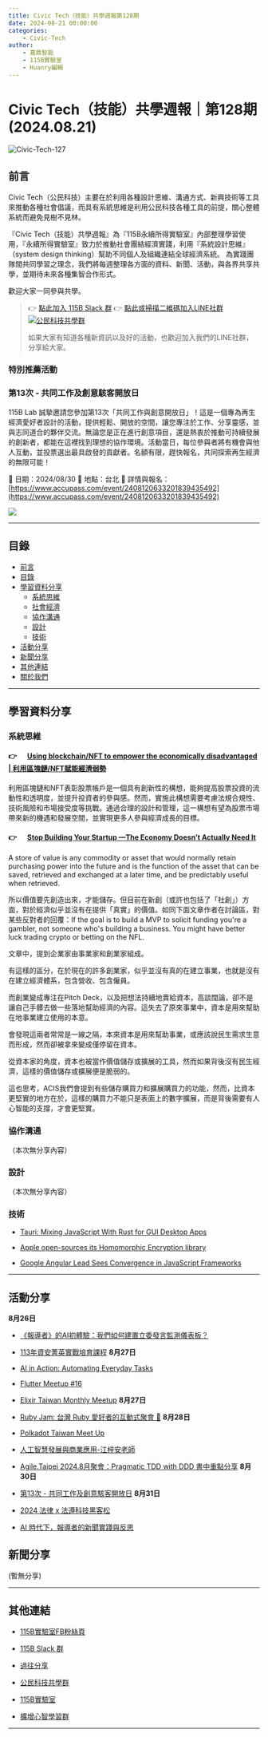 ```yaml
---
title: Civic Tech（技能）共學週報第128期
date: 2024-08-21 00:00:00
categories:
	- Civic-Tech
author:
	- 嘉鼎智能
	- 115B實驗室
	- Huanry編輯
---
```

# Civic Tech（技能）共學週報｜第128期 (2024.08.21)

![Civic-Tech-127](/img/ct/128.png)

## 前言

Civic Tech（公民科技）主要在於利用各種設計思維、溝通方式、新興技術等工具來推動各種社會倡議，而具有系統思維是利用公民科技各種工具的前提，關心整體系統而避免見樹不見林。

『Civic Tech（技能）共學週報』為『115B永續所得實驗室』內部整理學習使用，『永續所得實驗室』致力於推動社會團結經濟實踐，利用『系統設計思維』（system design thinking）幫助不同個人及組織連結全球經濟系統。
為實踐團隊間共同學習之理念，我們將每週整理各方面的資料、新聞、活動，與各界共享共學，並期待未來各種集智合作形式。

歡迎大家一同參與共學。

>👉  [點此加入 115B Slack 群](https://bit.ly/Slack115b)
>👉  [點此或掃描二維碼加入LINE社群](https://line.me/ti/g2/Dj4AkbdDsY6o4D_CdDUB6Q)
>[![公民科技共學群](/img/產品共學群.jpg)](https://line.me/ti/g2/Dj4AkbdDsY6o4D_CdDUB6Q)
>
>如果大家有知道各種新資訊以及好的活動，也歡迎加入我們的LINE社群，分享給大家。


### 特別推薦活動

### 第13次 - 共同工作及創意駭客開放日

115B Lab 誠摯邀請您參加第13次「共同工作與創意開放日」！這是一個專為再生經濟愛好者設計的活動，提供輕鬆、開放的空間，讓您專注於工作、分享靈感，並與志同道合的夥伴交流。無論您是正在進行創意項目，還是熱衷於推動可持續發展的創新者，都能在這裡找到理想的協作環境。活動當日，每位參與者將有機會與他人互動，並投票選出最具啟發的貢獻者。名額有限，趕快報名，共同探索再生經濟的無限可能！

📅 日期：2024/08/30
📍 地點：台北
🔗 詳情與報名：[https://www.accupass.com/event/2408120633201839435492](https://www.accupass.com/event/2408120633201839435492)


[![](https://static.accupass.com/eventbanner/2404290709301040746221.jpg)](https://www.accupass.com/event/2408120633201839435492)


---
## 目錄
- [前言](#前言)
- [目錄](#目錄)
- [學習資料分享](#學習資料分享)
	- [系統思維](#系統思維)
	- [社會經濟](#社會經濟)
	- [協作溝通](#協作溝通)
	- [設計](#設計)
	- [技術](#技術)
- [活動分享](#活動分享)
- [新聞分享](#新聞分享)
- [其他連結](#其他連結)
- [關於我們](#關於我們)

---
## 學習資料分享
### 系統思維

#### 👉 &emsp; [Using blockchain/NFT to empower the economically disadvantaged | 利用區塊鏈/NFT賦能經濟弱勢](https://medium.com/acis-intellicollective/using-blockchain-nft-to-empower-the-economically-disadvantaged-%E5%88%A9%E7%94%A8%E5%8D%80%E5%A1%8A%E9%8F%88-nft%E8%B3%A6%E8%83%BD%E7%B6%93%E6%BF%9F%E5%BC%B1%E5%8B%A2-054c2325aa3e)

利用區塊鏈和NFT表彰股票帳戶是一個具有創新性的構想，能夠提高股票投資的流動性和透明度，並提升投資者的參與感。然而，實施此構想需要考慮法規合規性、技術風險和市場接受度等挑戰。通過合理的設計和管理，這一構想有望為股票市場帶來新的機遇和發展空間，並實現更多人參與經濟成長的目標。

#### 👉 &emsp; [Stop Building Your Startup —The Economy Doesn’t Actually Need It](https://amandaclaypool.medium.com/stop-building-your-startup-the-economy-doesnt-actually-need-it-2958b962fecd)

A store of value is any commodity or asset that would normally retain purchasing power into the future and is the function of the asset that can be saved, retrieved and exchanged at a later time, and be predictably useful when retrieved.

所以價值要先創造出來，才能儲存。但目前在新創（或許也包括了「社創」）方面，對於經濟似乎並沒有在提供「真實」的價值。如同下面文章作者在討論區，對某些反對者的回覆：If the goal is to build a MVP to solicit funding you're a gambler, not someone who's building a business. You might have better luck trading crypto or betting on the NFL.

文章中，提到企業家由事業家和創業家組成。

有這樣的區分，在於現在的許多創業家，似乎並沒有真的在建立事業，也就是沒有在建立經濟體系，包含營收、包含僱員。

而創業變成專注在Pitch Deck，以及把想法持續地賣給資本，高談闊論，卻不是讓自己手髒去做一些落地幫助經濟的內容。這失去了原來事業中，資本是用來幫助在地事業建立使用的本意。

會發現這兩者常常是一線之隔，本來資本是用來幫助事業，或應該說民生需求生意而形成，然而卻被拿來變成僅停留在資本。

從資本家的角度，資本也被當作價值儲存或擴展的工具，然而如果背後沒有民生經濟，這樣的價值儲存或擴展便是脆弱的。

這也思考，ACIS我們會提到有些儲存購買力和擴展購買力的功能，然而，比資本更堅實的地方在於，這樣的購買力不能只是表面上的數字擴展，而是背後需要有人心智能的支撐，才會更堅實。

### 協作溝通

（本次無分享內容）

### 設計

（本次無分享內容）

### 技術

- [Tauri: Mixing JavaScript With Rust for GUI Desktop Apps](https://thenewstack.io/tauri-mixing-javascript-with-rust-for-gui-desktop-apps/)

- [Apple open-sources its Homomorphic Encryption library](https://www.thestack.technology/apple-open-sources-its-homomorphic-encryption-library/)

- [Google Angular Lead Sees Convergence in JavaScript Frameworks](https://thenewstack.io/google-angular-lead-sees-convergence-in-javascript-frameworks/)


---
## 活動分享

**8月26日**
- [《報導者》的AI初體驗：我們如何建置立委發言監測儀表板？](https://www.accupass.com/event/2407042239332054234984)

- [113年資安菁英實戰培育課程](https://nicste2.kktix.cc/events/113elitecourse1)
**8月27日**
- [AI in Action: Automating Everyday Tasks](https://www.meetup.com/taipei-education-technology-meetup-group/events/302863536/)

- [Flutter Meetup #16](https://www.meetup.com/flutter-taipei/events/302862611/)

- [Elixir Taiwan Monthly Meetup](https://www.meetup.com/elixirtw-taipei/events/302821976/)
**8月27日**
- [Ruby Jam: 台灣 Ruby 愛好者的互動式聚會 💎](https://rubytaiwan.kktix.cc/events/rubyjam2408)
**8月28日**
- [Polkadot Taiwan Meet Up](https://lu.ma/c8zlriz5)

- [人工智慧發展與商業應用-江梓安老師](https://forms.gle/RgN2LmjNkoKUqTcg6)

- [Agile.Taipei 2024.8月聚會：Pragmatic TDD with DDD 書中重點分享](https://agilecommtw.kktix.cc/events/pragmatictddwithddd)
**8月30日**
- [第13次 - 共同工作及創意駭客開放日](https://www.accupass.com/event/2408120633201839435492)
**8月31日**
- [2024 法律 x 法遵科技黑客松](https://www.accupass.com/event/2405200318047567342700)

- [AI 時代下，報導者的新聞實踐與反思](https://www.accupass.com/event/2408130940043400717780)


## 新聞分享

(暫無分享)

---
## 其他連結

- [115B實驗室FB粉絲頁](https://www.facebook.com/%E6%B0%B8%E7%BA%8C%E6%89%80%E5%BE%97%E5%AF%A6%E9%A9%97%E5%AE%A4-102916798609139)

- [115B Slack 群](https://bit.ly/Slack115b)

- [過往分享](/categories/Civic-Tech)

- [公民科技共學群](https://line.me/ti/g2/Dj4AkbdDsY6o4D_CdDUB6Q?utm_source=invitation&utm_medium=link_copy&utm_campaign=default)

- [115B實驗室](https://line.me/ti/g2/asPFU-0w4o9MIRSBdb4gtg?utm_source=invitation&utm_medium=link_copy&utm_campaign=default)

- [擴增心智學習群](https://line.me/ti/g2/asPFU-0w4o9MIRSBdb4gtg?utm_source=invitation&utm_medium=link_copy&utm_campaign=default)

---